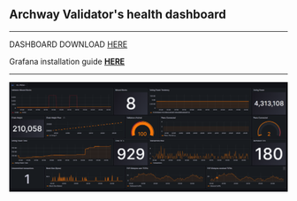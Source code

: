 ## Archway Validator's health dashboard
* * *

DASHBOARD DOWNLOAD [HERE](https://github.com/AlexToTheMoon/AM-Solutions/blob/main/files/archway-dash/archway-dash.json)  

Grafana installation guide **[HERE](https://github.com/AlexToTheMoon/AM-Solutions/tree/main/files/grafana/readme)**
* * *

![](https://github.com/AlexToTheMoon/AM-Solutions/blob/main/files/archway-dash/archway-dash.png)
